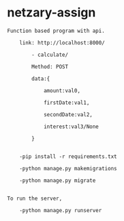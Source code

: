 # netzary-assign

    Function based program with api.    
        
        link: http://localhost:8000/

            - calculate/

            Method: POST

            data:{

                amount:val0,

                firstDate:val1,

                secondDate:val2,

                interest:val3/None

            }


        -pip install -r requirements.txt

        -python manage.py makemigrations

        -python manage.py migrate
        

    To run the server,

        -python manage.py runserver